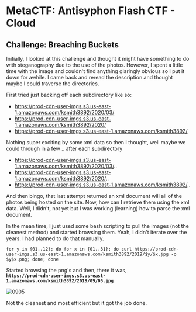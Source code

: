 # MetaCTF: Antisyphon Flash CTF - Cloud

## Challenge: Breaching Buckets

Initially, I looked at this challenge and thought it might have something to do with steganography due to the use of the photos. However, I spent a little time with the image and couldn't find anything glaringly obvious so I put it down for awhile. I came back and reread the description and thought maybe I could traverse the directories.

First tried just backing off each subdirectory like so:
* https://prod-cdn-user-imgs.s3.us-east-1.amazonaws.com/ksmith3892/2020/03/
* https://prod-cdn-user-imgs.s3.us-east-1.amazonaws.com/ksmith3892/2020/
* https://prod-cdn-user-imgs.s3.us-east-1.amazonaws.com/ksmith3892/

Nothing super exciting by some xml data so then I thought, well maybe we could through in a few .. after each subdirectory
* https://prod-cdn-user-imgs.s3.us-east-1.amazonaws.com/ksmith3892/2020/03/..
* https://prod-cdn-user-imgs.s3.us-east-1.amazonaws.com/ksmith3892/2020/..
* https://prod-cdn-user-imgs.s3.us-east-1.amazonaws.com/ksmith3892/..

And then bingo, that last attempt returned an xml document will all of the photos being hosted on the site. Now, how can I retrieve them using the xml data. Well, I didn't, not yet but I was working (learning) how to parse the xml document.

In the mean time, I just used some bash scripting to pull the images (not the cleanest method) and started browsing them. Yeah, I didn't iterate over the years. I had planned to do that manually.

```
for y in {01..12}; do for x in {01..31}; do curl https://prod-cdn-user-imgs.s3.us-east-1.amazonaws.com/ksmith3892/2019/$y/$x.jpg -o $y$x.png; done; done
```

Started browsing the png's and then, there it was,  
**`https://prod-cdn-user-imgs.s3.us-east-1.amazonaws.com/ksmith3892/2019/09/05.jpg`**  

![0905](https://user-images.githubusercontent.com/55144630/171773258-047b7822-ec16-4088-9075-5ed67af2ecaa.png)

Not the cleanest and most efficient but it got the job done.
